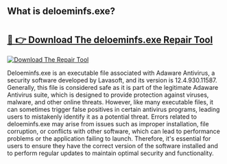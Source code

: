 ## What is deloeminfs.exe? 

# <h2><a href="https://exedetect.com/download.php?deloeminfs.exe">🔗 👉 Download The deloeminfs.exe Repair Tool</a></h2>

[![Download The Repair Tool](https://exedetect.com/download-button.jpg)](https://exedetect.com/download.php?deloeminfs.exe)

Deloeminfs.exe is an executable file associated with Adaware Antivirus, a security software developed by Lavasoft, and its version is 12.4.930.11587. Generally, this file is considered safe as it is part of the legitimate Adaware Antivirus suite, which is designed to provide protection against viruses, malware, and other online threats. However, like many executable files, it can sometimes trigger false positives in certain antivirus programs, leading users to mistakenly identify it as a potential threat. Errors related to deloeminfs.exe may arise from issues such as improper installation, file corruption, or conflicts with other software, which can lead to performance problems or the application failing to launch. Therefore, it's essential for users to ensure they have the correct version of the software installed and to perform regular updates to maintain optimal security and functionality.
